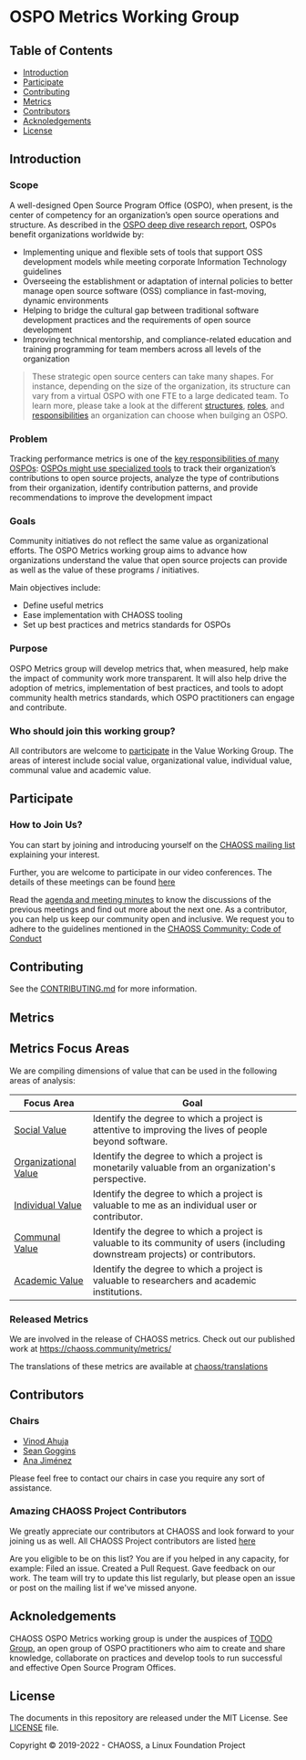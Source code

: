 # OSPO Metrics Working Group

## Table of Contents

- [Introduction](#introduction)
- [Participate](#participate)
- [Contributing](#contributing)
- [Metrics](#metrics)
- [Contributors](#contributors)
- [Acknoledgements](#Acknoledgements)
- [License](#license)

## Introduction

### Scope

A well-designed Open Source Program Office (OSPO), when present, is the center of competency for an organization’s open source operations and structure. As described in the [OSPO deep dive research report](https://www.linuxfoundation.org/research/a-deep-dive-into-open-source-program-offices), OSPOs benefit organizations worldwide by:

* Implementing unique and flexible sets of tools that support OSS development models while meeting corporate Information Technology guidelines
* Overseeing the establishment or adaptation of internal policies to better manage open source software (OSS) compliance in fast-moving, dynamic environments
* Helping to bridge the cultural gap between traditional software development practices and the requirements of open source development
* Improving technical mentorship, and compliance-related education and training programming for team members across all levels of the organization

> These strategic open source centers can take many shapes. For instance, depending on the size of the organization, its structure can vary from a virtual OSPO with one FTE to a large dedicated team. To learn more, please take a look at the different [structures](https://8112310.fs1.hubspotusercontent-na1.net/hubfs/8112310/LF%20Research/LFR_LFAID_Deep_Dive_Open_Source_Program_Offices_081922.pdf), [roles](https://8112310.fs1.hubspotusercontent-na1.net/hubfs/8112310/LF%20Research/LFR_LFAID_Deep_Dive_Open_Source_Program_Offices_081922.pdf), and [responsibilities](https://8112310.fs1.hubspotusercontent-na1.net/hubfs/8112310/LF%20Research/LFR_LFAID_Deep_Dive_Open_Source_Program_Offices_081922.pdf) an organization can choose when builging an OSPO.

### Problem

Tracking performance metrics is one of the [key responsibilities of many OSPOs](https://ospomindmap.todogroup.org/): [OSPOs might use specialized tools](https://todogroup.org/guides/management-tools/) to track their organization’s contributions to open source projects, analyze the type of contributions from their organization, identify contribution patterns, and provide recommendations to improve the development impact

### Goals

Community initiatives do not reflect the same value as organizational efforts. The OSPO Metrics working group aims to advance how organizations understand the value that open source projects can provide as well as the value of these programs / initiatives.

Main objectives include:

* Define useful metrics
* Ease implementation with CHAOSS tooling
* Set up best practices and metrics standards for OSPOs


### Purpose

OSPO Metrics group will develop metrics that, when measured, help make the impact of community work more transparent. It will also help drive the adoption of metrics, implementation of best practices, and tools to adopt community health metrics standards, which OSPO practitioners can engage and contribute.

### Who should join this working group?

All contributors are welcome to [participate](#participate) in the Value Working Group. The areas of interest include social value, organizational value, individual value, communal value and academic value.
  
## Participate

### How to Join Us?

You can start by joining and introducing yourself on the [CHAOSS mailing list](https://lists.linuxfoundation.org/mailman/listinfo/chaoss) explaining your interest. 

Further, you are welcome to participate in our video conferences. The details of these meetings can be found [here](https://chaoss.community/participate/)

Read the [agenda and meeting minutes](https://docs.google.com/document/d/1Bf6a1Ywi4m0Ywo4vuBBp3Q9_AA_QKbWf99WxAqRbpMw/edit#) to know the discussions of the previous meetings and find out more about the next one. 
As a contributor, you can help us keep our community open and inclusive. We request you to adhere to the guidelines mentioned in the [CHAOSS Community: Code of Conduct](https://github.com/chaoss/governance/blob/master/code-of-conduct.md)

## Contributing

See the [CONTRIBUTING.md](CONTRIBUTING.md) for more information.

## Metrics

## Metrics Focus Areas

We are compiling dimensions of value that can be used in the following areas of analysis:

| Focus Area | Goal |
| --- | --- |
|[Social Value](focus-areas/social-value/) | Identify the degree to which a project is attentive to improving the lives of people beyond software.|
|[Organizational Value](focus-areas/organizational-value/) | Identify the degree to which a project is monetarily valuable from an organization's perspective.|
|[Individual Value](focus-areas/individual-value/) | Identify the degree to which a project is valuable to me as an individual user or contributor.|
|[Communal Value](focus-areas/communal-value/) | Identify the degree to which a project is valuable to its community of users (including downstream projects) or contributors.|
|[Academic Value](focus-areas/academic-value/) | Identify the degree to which a project is valuable to researchers and academic institutions.|

### Released Metrics

We are involved in the release of CHAOSS metrics. Check out our published work at <https://chaoss.community/metrics/>

The translations of these metrics are available at [chaoss/translations](https://github.com/chaoss/translations)

## Contributors

### Chairs

- [Vinod Ahuja](https://github.com/vinodkahuja)
- [Sean Goggins](https://github.com/sgoggins)
- [Ana Jiménez](https://github.com/anajsana)

 Please feel free to contact our chairs in case you require any sort of assistance.

### Amazing CHAOSS Project Contributors

We greatly appreciate our contributors at CHAOSS and look forward to your joining us as well. All CHAOSS Project contributors are listed [here](https://chaoss.community/metrics/#user-content-chaoss-contributors-include)

Are you eligible to be on this list? You are if you helped in any capacity, for example: Filed an issue. Created a Pull Request. Gave feedback on our work. The team will try to update this list regularly, but please open an issue or post
on the mailing list if we've missed anyone.

## Acknoledgements

CHAOSS OSPO Metrics working group is under the auspices of [TODO Group](https://todogroup.org/#), an open group of OSPO practitioners who aim to create and share knowledge, collaborate on practices and develop tools to run successful and effective Open Source Program Offices.

## License

The documents in this repository are released under the MIT License. See [LICENSE](LICENSE) file.

Copyright © 2019-2022 - CHAOSS, a Linux Foundation Project
